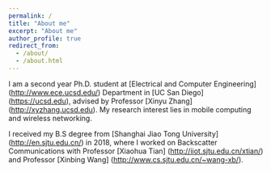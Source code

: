 ```yaml
---
permalink: /
title: "About me"
excerpt: "About me"
author_profile: true
redirect_from: 
  - /about/
  - /about.html
---
```


I am a second year Ph.D. student at [Electrical and Computer Engineering] (http://www.ece.ucsd.edu/) Department in [UC San Diego] (https://ucsd.edu), advised by Professor [Xinyu Zhang] (http://xyzhang.ucsd.edu). My research interest lies in mobile computing and wireless networking.

I received my B.S degree from [Shanghai Jiao Tong University] (http://en.sjtu.edu.cn/) in 2018, where I worked on Backscatter Communications with Professor [Xiaohua Tian] (http://iiot.sjtu.edu.cn/xtian/) and Professor [Xinbing Wang] (http://www.cs.sjtu.edu.cn/~wang-xb/). 
